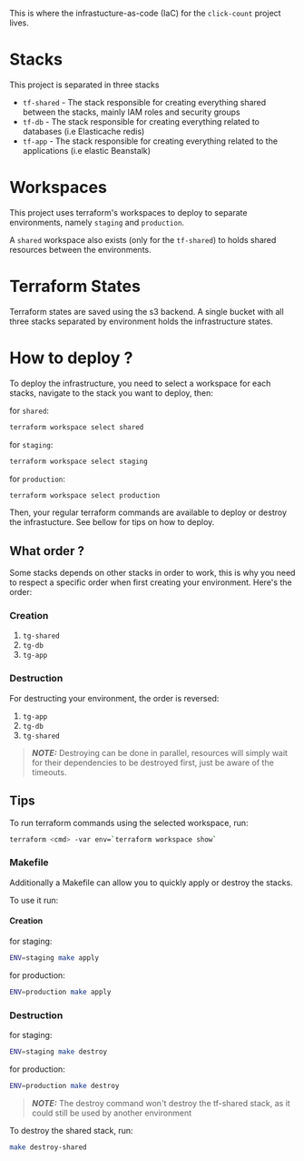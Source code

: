 This is where the infrastucture-as-code (IaC) for the `click-count` project lives.

# Stacks

This project is separated in three stacks
- `tf-shared` - The stack responsible for creating everything shared between the stacks, mainly IAM roles and security groups
- `tf-db` - The stack responsible for creating everything related to databases (i.e Elasticache redis)
- `tf-app` - The stack responsible for creating everything related to the applications (i.e elastic Beanstalk)

# Workspaces

This project uses terraform's workspaces to deploy to separate environments, namely `staging` and `production`.

A `shared` workspace also exists (only for the `tf-shared`) to holds shared resources between the environments.

# Terraform States

Terraform states are saved using the s3 backend. A single bucket with all three stacks separated by environment holds the infrastructure states.

# How to deploy ?

To deploy the infrastructure, you need to select a workspace for each stacks, navigate to the stack you want to deploy, then:

for `shared`:
``` bash
terraform workspace select shared
```
for `staging`:
``` bash
terraform workspace select staging
```
for `production`:
``` bash
terraform workspace select production
```

Then, your regular terraform commands are available to deploy or destroy the infrastucture. See bellow for tips on how to deploy.

## What order ?

Some stacks depends on other stacks in order to work, this is why you need to respect a specific order when first creating your environment.
Here's the order:

### Creation

1. `tg-shared`
2. `tg-db`
3. `tg-app`

### Destruction

For destructing your environment, the order is reversed:

1. `tg-app`
2. `tg-db`
3. `tg-shared`

> **_NOTE:_** Destroying can be done in parallel, resources will simply wait for their dependencies to be destroyed first, just be aware of the timeouts.

## Tips

To run terraform commands using the selected workspace, run:

``` bash
terraform <cmd> -var env=`terraform workspace show`
```

### Makefile

Additionally a Makefile can allow you to quickly apply or destroy the stacks.

To use it run:

#### Creation

for staging:
``` bash
ENV=staging make apply
```

for production:
``` bash
ENV=production make apply
```

### Destruction

for staging:
``` bash
ENV=staging make destroy
```

for production:
``` bash
ENV=production make destroy
```

> **_NOTE:_** The destroy command won't destroy the tf-shared stack, as it could still be used by another environment

To destroy the shared stack, run:

``` bash
make destroy-shared
```

